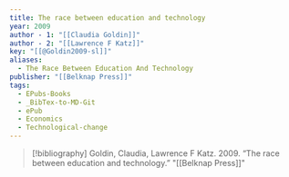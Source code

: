 ```yaml
---
title: The race between education and technology
year: 2009
author - 1: "[[Claudia Goldin]]"
author - 2: "[[Lawrence F Katz]]"
key: "[[@Goldin2009-sl]]"
aliases:
  - The Race Between Education And Technology
publisher: "[[Belknap Press]]"
tags:
  - EPubs-Books
  - _BibTex-to-MD-Git
  - ePub
  - Economics
  - Technological-change
---
```


> [!bibliography]
> Goldin, Claudia, Lawrence F Katz. 2009. “The race between education and technology.” "[[Belknap Press]]"